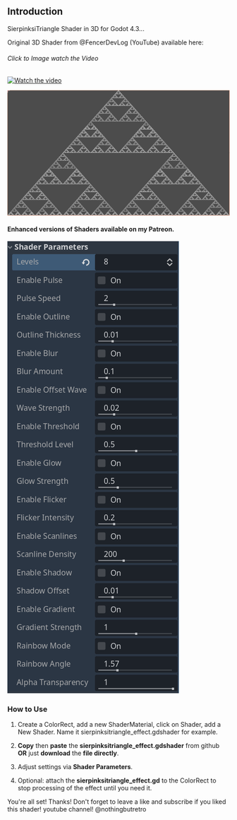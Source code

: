 ## Introduction

SierpinksiTriangle Shader in 3D for Godot 4.3...

Original 3D Shader from @FencerDevLog (YouTube) available here:
###### Click to Image watch the Video
[![Watch the video](https://github.com/mikecabral/Godot_4/blob/main/Shaders/SierpinksiTriangle_3D/thumbnail.PNG)](https://www.youtube.com/watch?v=s4sGK8R9xck)


![Alt text](https://github.com/mikecabral/Godot_4/blob/main/Shaders/SierpinksiTriangle_Shader_3D/thumbnail2.PNG)

#### Enhanced versions of Shaders available on my Patreon.

![Alt text](https://github.com/mikecabral/Godot_4/blob/main/Shaders/SierpinksiTriangle_Shader_3D/enhanced.PNG)

### How to Use

1. Create a ColorRect, add a new ShaderMaterial, click on Shader, add a New Shader. Name it sierpinksitriangle_effect.gdshader for example.

2. **Copy** then **paste** the **sierpinksitriangle_effect.gdshader** from github **OR** just **download** the **file directly**.

3. Adjust settings via **Shader Parameters**.

4. Optional: attach the **sierpinksitriangle_effect.gd** to the ColorRect to stop processing of the effect until you need it.

You're all set! Thanks!
Don't forget to leave a like and subscribe if you liked this shader!
youtube channel! @nothingbutretro